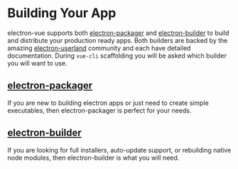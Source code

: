 # Building Your App

electron-vue supports both [electron-packager](https://github.com/electron-userland/electron-packager) and [electron-builder](https://github.com/electron-userland/electron-builder) to build and distribute your production ready apps. Both builders are backed by the amazing [electron-userland](https://github.com/electron-userland) community and each have detailed documentation. During `vue-cli` scaffolding you will be asked which builder you will want to use.

## [electron-packager](using-electron-packager.md)

If you are new to building electron apps or just need to create simple executables, then electron-packager is perfect for your needs.

## [electron-builder](using-electron-builder.md)

If you are looking for full installers, auto-update support, or rebuilding native node modules, then electron-builder is what you will need.

